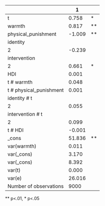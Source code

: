 |                         | 1      |    |
|-------------------------|--------|----|
| t                       | 0.758  | *  |
| warmth                  | 0.817  | ** |
| physical_punishment     | -1.009 | ** |
| identity                |        |    |
|   2                     | -0.239 |    |
| intervention            |        |    |
|   2                     | 0.661  | *  |
| HDI                     | 0.001  |    |
| t # warmth              | 0.048  |    |
| t # physical_punishment | 0.001  |    |
| identity # t            |        |    |
|   2                     | 0.055  |    |
| intervention # t        |        |    |
|   2                     | 0.099  |    |
| t # HDI                 | -0.001 |    |
| _cons                   | 51.836 | ** |
| var(warmth)             | 0.011  |    |
| var(_cons)              | 3.170  |    |
| var(_cons)              | 8.392  |    |
| var(t)                  | 0.000  |    |
| var(e)                  | 26.016 |    |
| Number of observations  | 9000   |    |
** p<.01, * p<.05
